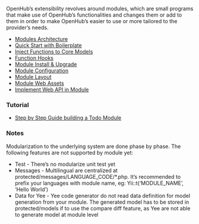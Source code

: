 OpenHub’s extensibility revolves around modules, which are small programs that make use of OpenHub’s functionalities and changes them or add to them in order to make OpenHub’s easier to use or more tailored to the provider’s needs.

* [Modules Architecture](Modules-Architecture)
* [Quick Start with Boilerplate](Quick-Start-with-Boilerplate)
* [Inject Functions to Core Models](Inject-Functions-to-Core-Models)
* [Function Hooks](Module-Function-Hooks)
* [Module Install & Upgrade](Module-Install-&-Upgrade)
* [Module Configuration](Module-Config)
* [Module Layout](Module-Layout)
* [Module Web Assets](Module-Web-Assets)
* [Implement Web API in Module](Module-Web-API)

### Tutorial
* [Step by Step Guide building a Todo Module](Step-by-step-Todo-module)

### Notes
Modularization to the underlying system are done phase by phase. The following features are not supported by module yet:

  * Test - There’s no modularize unit test yet
  * Messages - Multilingual are centralized at protected/messages/LANGUAGE_CODE/*.php. It’s recommended to prefix your languages with module name, eg: Yii::t(‘MODULE_NAME’, ‘Hello World’)
  * Data for Yee - Yee code generator do not read data definition for model generation from your module. The generated model has to be stored in protected/models if to use the compare diff feature, as Yee are not able to generate model at module level